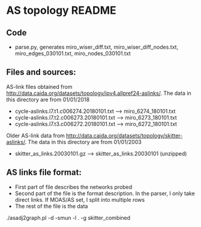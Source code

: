 # AS topology README

## Code
  * parse.py, generates miro\_wiser\_diff.txt, miro\_wiser\_diff\_nodes.txt, miro\_edges\_030101.txt, miro\_nodes\_030101.txt

## Files and sources:
AS-link files obtained from http://data.caida.org/datasets/topology/ipv4.allpref24-aslinks/. The data in this directory are from 01/01/2018
  * cycle-aslinks.l7.t1.c006274.20180101.txt --> miro\_6274\_180101.txt
  * cycle-aslinks.l7.t2.c006273.20180101.txt --> miro\_6273\_180101.txt
  * cycle-aslinks.l7.t3.c006272.20180101.txt --> miro\_6272\_180101.txt

Older AS-link data from http://data.caida.org/datasets/topology/skitter-aslinks/. The data in this directory are from 01/01/2003
  * skitter\_as\_links.20030101.gz --> skitter\_as\_links.20030101 (unzipped)

## AS links file format:
  * First part of file describes the networks probed
  * Second part of the file is the format description. In the parser, I only take direct links. If MOAS/AS set, I split into multiple rows
  * The rest of the file is the data


./asadj2graph.pl -d -smun -l . -g skitter\_combined
